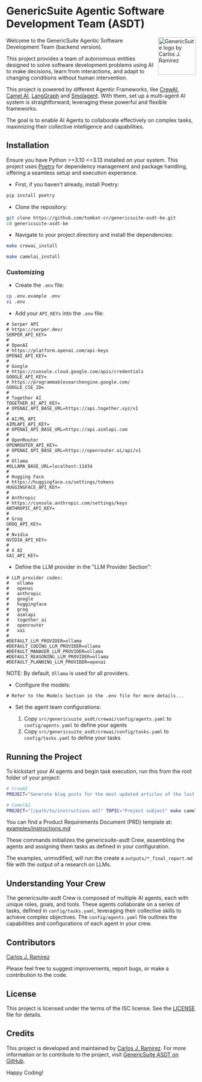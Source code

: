 # GenericSuite Agentic Software Development Team (ASDT)

<img 
    align="right"
    width="100"
    height="100"
    src="https://genericsuite.carlosjramirez.com/images/gs_ai_logo_circle.svg"
    title="GenericSuite logo by Carlos J. Ramirez"
/>

Welcome to the GenericSuite Agentic Software Development Team (backend version).

This project provides a team of autonomous entities designed to solve software development problems using AI to make decisions, learn from interactions, and adapt to changing conditions without human intervention.

This project is powered by different Agentic Frameworks, like [CrewAI](https://crewai.com), [Camel AI](https://camel-ai.org), [LangGraph](https://www.langchain.com/langgraph) and [Smolagent](https://huggingface.co/docs/smolagents/index). With them, set up a multi-agent AI system is straightforward, leveraging these powerful and flexible frameworks.

The goal is to enable AI Agents to collaborate effectively on complex tasks, maximizing their collective intelligence and capabilities.

## Installation

Ensure you have Python >=3.10 <=3.13 installed on your system. This project uses [Poetry](https://python-poetry.org/) for dependency management and package handling, offering a seamless setup and execution experience.

- First, if you haven't already, install Poetry:

```bash
pip install poetry
```

- Clone the repository:

```bash
git clone https://github.com/tomkat-cr/genericsuite-asdt-be.git
cd genericsuite-asdt-be
```

- Navigate to your project directory and install the dependencies:

```bash
make crewai_install
```
```bash
make camelai_install
```

<!--
make langgraph_install
make smolagent_install
-->

### Customizing

- Create the `.env` file:

```bash
cp .env.example .env
vi .env
```

- Add your `API_KEYs` into the `.env` file:

```env
# Serper API
# https://serper.dev/
SERPER_API_KEY=
#
# OpenAI
# https://platform.openai.com/api-keys
OPENAI_API_KEY=
#
# Google
# https://console.cloud.google.com/apis/credentials
GOOGLE_API_KEY=
# https://programmablesearchengine.google.com/
GOOGLE_CSE_ID=
#
# Together AI
TOGETHER_AI_API_KEY=
# OPENAI_API_BASE_URL=https://api.together.xyz/v1
#
# AI/ML API
AIMLAPI_API_KEY=
# OPENAI_API_BASE_URL=https://api.aimlapi.com
#
# OpenRouter
OPENROUTER_API_KEY=
# OPENAI_API_BASE_URL=https://openrouter.ai/api/v1
#
# Ollama
#OLLAMA_BASE_URL=localhost:11434
#
# Hugging Face
# https://huggingface.co/settings/tokens
HUGGINGFACE_API_KEY=
#
# Anthropic
# https://console.anthropic.com/settings/keys
ANTHROPIC_API_KEY=
#
# Groq
GROQ_API_KEY=
#
# Nvidia
NVIDIA_API_KEY=
#
# X AI
XAI_API_KEY=
```

- Define the LLM provider in the "LLM Provider Section":

```env
# LLM provider codes:
#   ollama
#   openai
#   anthropic
#   google
#   huggingface
#   groq
#   aimlapi
#   together_ai
#   openrouter
#   xai
#
#DEFAULT_LLM_PROVIDER=ollama
#DEFAULT_CODING_LLM_PROVIDER=ollama
#DEFAULT_MANAGER_LLM_PROVIDER=ollama
#DEFAULT_REASONING_LLM_PROVIDER=ollama
#DEFAULT_PLANNING_LLM_PROVIDER=openai
```

NOTE: By default, `Ollama` is used for all providers.

- Configure the models:

```env
# Refer to the Models Section in the .env file for more details...
```

- Set the agent team configurations:

    1. Copy `src/genericsuite_asdt/crewai/config/agents.yaml` to `config/agents.yaml` to define your agents
    2. Copy `src/genericsuite_asdt/crewai/config/tasks.yaml` to `config/tasks.yaml` to define your tasks

## Running the Project

To kickstart your AI agents and begin task execution, run this from the root folder of your project:

```bash
# CrewAI
PROJECT="Generate blog posts for the most updated articles of the last week" TOPIC="AI LLMs" make crewai_run
```

```bash
# CamelAI
PROJECT="[/path/to/instructions.md]" TOPIC="Project subject" make camelai_run
```

You can find a Product Requirements Document (PRD) template at: [examples/instructions.md](examples/instructions.md)

These commands initializes the genericsuite-asdt Crew, assembling the agents and assigning them tasks as defined in your configuration.

The examples, unmodified, will run the create a `outputs/*_final_report.md` file with the output of a research on LLMs.

## Understanding Your Crew

The genericsuite-asdt Crew is composed of multiple AI agents, each with unique roles, goals, and tools. These agents collaborate on a series of tasks, defined in `config/tasks.yaml`, leveraging their collective skills to achieve complex objectives. The `config/agents.yaml` file outlines the capabilities and configurations of each agent in your crew.


## Contributors

[Carlos J. Ramirez](https://www.linkedin.com/in/carlosjramirez/)

Please feel free to suggest improvements, report bugs, or make a contribution to the code.

## License

This project is licensed under the terms of the ISC license. See the [LICENSE](LICENSE) file for details.

## Credits

This project is developed and maintained by [Carlos J. Ramirez](https://www.linkedin.com/in/carlosjramirez/). For more information or to contribute to the project, visit [GenericSuite ASDT on GitHub](https://github.com/tomkat-cr/genericsuite-asdt-be).

Happy Coding!
